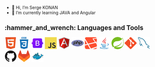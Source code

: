 - 👋 Hi, I’m Serge KONAN
- 🌱 I’m currently learning JAVA and Angular 

<h2>:hammer_and_wrench: Languages and Tools</h2>
<img src="https://github.com/devicons/devicon/blob/master/icons/html5/html5-original.svg" alt="HTML 5" width="40" height="40">
<img src="https://github.com/devicons/devicon/blob/master/icons/css3/css3-plain-wordmark.svg" alt="CSS 3" width="40" height="40">
<img src="https://github.com/devicons/devicon/blob/master/icons/bootstrap/bootstrap-original.svg" alt="Bootstrap" width="40" height="40">
<img src="https://github.com/devicons/devicon/blob/master/icons/javascript/javascript-original.svg" alt="JavaScript" width="40" height="40">
<img src="https://github.com/devicons/devicon/blob/master/icons/angularjs/angularjs-original.svg" alt="Angular" width="40" height="40">
<img src="https://github.com/devicons/devicon/blob/master/icons/php/php-original.svg" alt="PHP" width="40" height="40">
<img src="https://github.com/devicons/devicon/blob/master/icons/laravel/laravel-plain.svg" alt="Laravel" width="40" height="40">
<img src="https://github.com/devicons/devicon/blob/master/icons/java/java-original.svg" alt="Java" width="40" height="40">
<img src="https://github.com/devicons/devicon/blob/master/icons/spring/spring-original.svg" alt="Spring Boot" width="40" height="40">
<img src="https://github.com/devicons/devicon/blob/master/icons/git/git-original.svg" alt="Git" width="40" height="40">
<img src="https://github.com/devicons/devicon/blob/master/icons/mysql/mysql-original.svg" alt="MySql" width="40" height="40">
<img src="https://github.com/devicons/devicon/blob/master/icons/github/github-original.svg" alt="Github" width="40" height="40">
<img src="https://github.com/devicons/devicon/blob/master/icons/gitlab/gitlab-original.svg" alt="Gitlab" width="40" height="40">
<img src="https://github.com/devicons/devicon/blob/master/icons/docker/docker-original.svg" alt="Docker" width="40" height="40">

<!---- 👀 I’m interested in ...

- 💞️ I’m looking to collaborate on ...
- 📫 How to reach me ...

<!---
sergeemmanuelk/sergeemmanuelk is a ✨ special ✨ repository because its `README.md` (this file) appears on your GitHub profile.
You can click the Preview link to take a look at your changes.
--->

